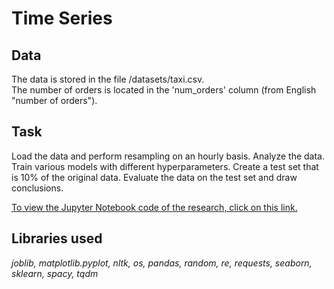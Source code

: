 # Time Series
## Data
The data is stored in the file /datasets/taxi.csv. <br>
The number of orders is located in the 'num_orders' column (from English "number of orders").

## Task
Load the data and perform resampling on an hourly basis. Analyze the data. Train various models with different hyperparameters. Create a test set that is 10% of the original data. Evaluate the data on the test set and draw conclusions.

<a href="https://github.com/DimaDoesCode/Yandex_Practicum-Time_Series/blob/master/time_series/time_series_fin.ipynb">To view the Jupyter Notebook code of the research, click on this link.</a>

## Libraries used
<i>joblib, matplotlib.pyplot, nltk, os, pandas, random, re, requests, seaborn, sklearn, spacy, tqdm</i>